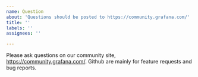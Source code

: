 ```yaml
---
name: Question
about: 'Questions should be posted to https://community.grafana.com/'
title: ''
labels: ''
assignees: ''

---
```


Please ask questions on our community site, https://community.grafana.com/. Github are mainly for feature requests and bug reports.
